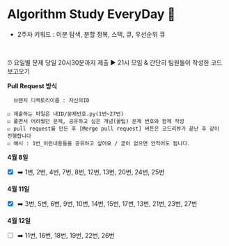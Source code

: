 # Algorithm Study EveryDay   🤙

+ 2주차 키워드 : 이분 탐색, 분할 정복, 스택, 큐, 우선순위 큐 

</br>

⏰ 요일별 문제 당일 20시30분까지 제출 ▶️ 21시 모임 & 간단히 팀원들이 작성한 코드 보고오기  </br>


__Pull Request 방식</br>__
~~~
  브랜치 디렉토리이름 : 자신의ID
  
☑️ 제출하는 파일은 내ID/문제번호.py(1번~27번)
☑️ 풀면서 어려웠던 문제, 공유하고 싶은 개념(꿀팁) 문제 번호와 함께 작성
☑️ pull request를 만든 후 [Merge pull request] 버튼은 코드리뷰가 끝난 후 같이 진행합니다
☑️ 예시 : 1번_이런내용들을 공유하고 싶어요 / 굳이 없으면 안적어도 됩니다.
~~~

__4월 8일__
- [x] ➡️ 1번, 2번, 4번, 7번, 8번, 12번, 13번, 20번, 24번, 25번

__4월 11일__
- [x] ➡️ 3번, 5번, 6번, 9번, 10번, 14번, 15번, 17번, 13번, 21번, 23번, 27번

__4월 12일__
- [ ] ➡️ 11번, 16번, 18번, 19번, 22번, 26번
